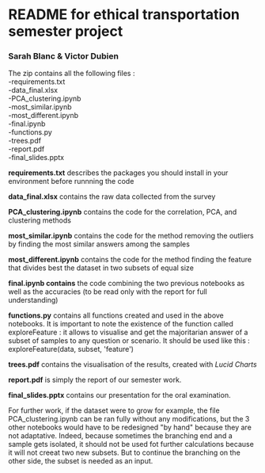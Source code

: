 # README for ethical transportation semester project

### Sarah Blanc \& Victor Dubien

The zip contains all the following files :\
-requirements.txt\
-data_final.xlsx\
-PCA_clustering.ipynb\
-most_similar.ipynb\
-most_different.ipynb\
-final.ipynb\
-functions.py\
-trees.pdf\
-report.pdf\
-final_slides.pptx

**requirements.txt** describes the packages you should install in your environment before runnning the code

**data_final.xlsx** contains the raw data collected from the survey

**PCA_clustering.ipynb** contains the code for the correlation, PCA, and clustering methods

**most_similar.ipynb** contains the code for the method removing the outliers by finding the most similar answers among the samples

**most_different.ipynb** contains the code for the method finding the feature that divides best the dataset in two subsets of equal size

**final.ipynb contains** the code combining the two previous notebooks as well as the accuracies (to be read only with the report for full understanding)

**functions.py** contains all functions created and used in the above notebooks. It is important to note the existence of the function called exploreFeature : it allows to visualise and get the majoritarian answer of a subset of samples to any question or scenario. It should be used like this :
exploreFeature(data, subset, 'feature')

**trees.pdf** contains the visualisation of the results, created with *Lucid Charts*

**report.pdf** is simply the report of our semester work.

**final_slides.pptx** contains our presentation for the oral examination.

For further work, if the dataset were to grow for example, the file PCA_clustering.ipynb can be ran fully without any modifications, but the 3 other notebooks would have to be redesigned "by hand" because they are not adaptative. Indeed, because sometimes the branching end and a sample gets isolated, it should not be used fot further calculations because it will not creeat two new subsets. But to continue the branching on the other side, the subset is needed as an input. 
